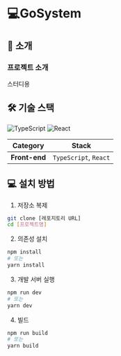 # 💻GoSystem
## 🚀 소개
### 프로젝트 소개
스터디용

## 🛠️ 기술 스택
![TypeScript](https://img.shields.io/badge/TypeScript-3178C6?style=for-the-badge&logo=typescript&logoColor=white) ![React](https://img.shields.io/badge/React-61DAFB?style=for-the-badge&logo=react&logoColor=white) 

| **Category** | **Stack** |
|:------------:|:----------:|
| **Front-end** | `TypeScript`, `React` |


## 💻 설치 방법
1. 저장소 복제
```bash
git clone [레포지토리 URL]
cd [프로젝트명]
```

2. 의존성 설치
```bash
npm install
# 또는
yarn install
```

3. 개발 서버 실행
```bash
npm run dev
# 또는
yarn dev
```

4. 빌드
```bash
npm run build
# 또는
yarn build
```

